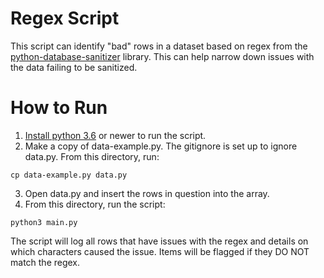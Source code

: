 # Regex Script

This script can identify "bad" rows in a dataset based on regex from the [python-database-sanitizer](https://github.com/andersinno/python-database-sanitizer) library. This can help narrow down issues with the data failing to be sanitized.

# How to Run

1. [Install python 3.6](https://www.python.org/downloads/) or newer to run the script. 
2. Make a copy of data-example.py. The gitignore is set up to ignore data.py. From this directory, run:
```
cp data-example.py data.py
```
3. Open data.py and insert the rows in question into the array.
4. From this directory, run the script:
```
python3 main.py
```

The script will log all rows that have issues with the regex and details on which characters caused the issue. Items will be flagged if they DO NOT match the regex.
